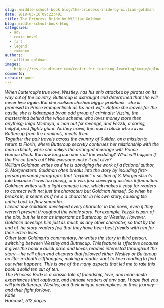 ```yaml
---
slug: /middle-school-book-blog/the-princess-bride-by-william-goldman
date: 2018-03-16T09:22:40Z
title: The Princess Bride by William Goldman
blog: middle-school-book-blog
categories:
  - adv
  - comic-novel
  - fant
  - legend
  - romance
authors:
  - william-goldman
images:
  - https://res.cloudinary.com/center-for-teaching-learning/image/upload/v1659658847/Princess-Bride-1-183x300.jpg.jpg
comments:
creator: Anne
---
```


<em/>When Buttercup’s true love, Westley, has his ship attacked by pirates on its way out of the country, Buttercup is distraught and determined that she will never love again. But she realizes she has bigger problems—she is promised to Prince Humperdinck as his next wife. Before she leaves for the castle, she is kidnapped by an odd group of criminals: Vizzini, the mastermind behind the whole scheme, who loves money more then anything; Inigo Montoya, a man out for revenge; and Fezzik, a caring, helpful, and flighty giant. As they travel, the man in black who saves Buttercup from the criminals, meets them.<br />Together the pair travels across the country of Guilder, on a mission to return to Florin, where Buttercup secretly continues her relationship with the man in black, while she delays the arranged marriage with Prince Humperdinck. But how long can she stall the wedding? What will happen if the Prince finds out? Will everyone make it out alive?<br />William Goldman writes as if he is abridging the work of a fictional author, S. Morgenstern. Goldman often breaks into the story by including first-person personal paragraphs that “explain” a section of S. Morgenstern’s tale because it was too boring, or it was just conveying useless information. Goldman writes with a light comedic tone, which makes it easy for readers to connect with not just the characters but Goldman himself. So when he breaks in, it seems as if he is a character in his own story, causing the entire book to flow smoothly.<br />I loved how Goldman developed every character in the novel, even if they weren’t present throughout the whole story. For example, Fezzik is part of the plot, but he is not as important as Buttercup, or Westley. However, Goldman develops him just as much as any other character, so that by the end of the story readers feel that they have been best friends with him for their entire lives.<br />Other than Goldman’s commentary, he writes the story in third person, switching between Westley and Buttercup. This feature is effective because it gives the book a quick pace and keeps readers interested throughout the story— he will often end chapters that followed either Westley or Buttercup on life-or-death cliffhangers, making a reader want to keep reading to find out what happens. This is one of the many aspects that led me to rate this book a solid ten out of ten.<br /><em>The Princess Bride </em>is a classic tale of friendship, love, and near-death experiences that captivate, and intrigue readers of any age. I hope that you will join Buttercup, Westley, and their unique accomplices on their journey—and their fight for love.<br />Katie<br />Harcourt, 512 pages
